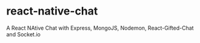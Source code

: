 # react-native-chat
A React NAtive Chat with Express, MongoJS, Nodemon, React-Gifted-Chat and Socket.io

